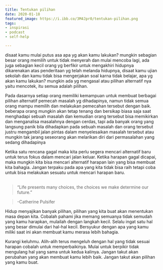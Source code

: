 ```yaml
---
title: Tentukan pilihan
date: 2020-01-18
featured_image: https://i.ibb.co/3M4Jpr0/tentukan-pilihan.png
tags:
- inspirasi
- podcast
- self-help

---
```

disaat kamu mulai putus asa apa yg akan kamu lakukan? mungkin sebagian besar orang memilih untuk tidak menyerah dan mulai mencoba lagi, ada juga sebagian kecil orang yg berfikir untuk mengakhiri hidupnya dikarenakan atas penderitaan yg telah melanda hidupnya, disaat kamu ujian sekolah dan kamu tidak bisa mengerjakan soal karna tidak belajar, apa yg akan kamu lakukan? mungkin ada yg mengasal atau pilihan alternatif nya yaitu mencotek, itu semua adalah pilihan. <br>

Pada dasarnya setiap orang memiliki kemampuan untuk membuat berbagai pilihan alternatif pemecah masalah yg dihadapinya, namun tidak semua orang mampu memilih dan melakukan pemecahan tersebut dengan baik. beberapa orang mungkin akan tetap tenang dan bersikap biasa saja saat menghadapi sebuah masalah dan kemudian orang tersebut bisa memikirkan dan menganalisa masalahnya dengan cerdas, tapi ada banyak orang yang langsung panik bila dihadapkan pada sebuah masalah dan orang tersebut justru mengambil jalan pintas dalam menyelesaikan masalah tersebut atau mungkin tak jarang seseorang akan melarikan diri dari permasalahan yang sedang dihadapinya

Ketika satu rencana gagal maka kita perlu segera mencari alternatif baru untuk terus fokus dalam mencari jalan keluar. Ketika harapan gagal dicapai, maka mungkin kita bisa mencari alternatif harapan lain yang bisa membuat kita bahagia. Jangan terpaku pada apa yang kita tidak bisa raih tetapi coba untuk bisa melakukan sesuatu untuk mencari harapan baru.<br><br>

> “Life presents many choices, the choices we make determine our future.”

>-Catherine Pulsifer

Hidup menyajikan banyak pilihan, pilihan yang kita buat akan menentukan masa depan kita. Cobalah pahami jika memang semuanya tidak semudah yang kamu harapkan, mulailah dengan langkah kecil. Selalu ingat satu hal yang besar dimulai dari hal-hal kecil. Bersyukur dengan apa yang kamu miliki saat ini akan membuat kamu merasa lebih bahagia.

Kurangi keluhmu. Alih-alih terus mengeluh dengan hal yang tidak sesuai harapan cobalah untuk memperbaikinya. Mulai untuk berpikir tidak mengulang hal yang sama untuk kedua kalinya. Jangan takut akan perubahan yang akan membuat kamu lebih baik. Jangan takut akan pilihan yang kamu buat.